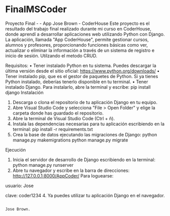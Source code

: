 ﻿# FinalMSCoder
 Proyecto Final -  - App Jose Brown - CoderHouse
Este proyecto es el resultado del trabajo final realizado durante mi curso en CoderHouse, donde aprendí a desarrollar aplicaciones web utilizando Python con Django. La aplicación, llamada "App CoderHouse", permite gestionar cursos, alumnos y profesores, proporcionando funciones básicas como ver, actualizar o eliminar la información a través de un sistema de registro e inicio de sesión. Utilzando el metodo CRUD.

Requisitos: 
•	Tener instalado Python en tu sistema. Puedes descargar la última versión desde el sitio oficial: https://www.python.org/downloads/
•	Tener instalado pip, que es el gestor de paquetes de Python. Si ya tienes Python instalado, deberías tenerlo disponible en tu terminal.
•	Tener instalado Django. Para instalarlo, abre la terminal y escribe:
pip install django
Instalación
1.	Descarga o clona el repositorio de tu aplicación Django en tu equipo.
2.	Abre Visual Studio Code y selecciona "File > Open Folder" y elige la carpeta donde has guardado el repositorio.
3.	Abre la terminal de Visual Studio Code (Ctrl + ñ).
4.	Instala las dependencias necesarias para tu aplicación escribiendo en la terminal: pip install -r requirements.txt
5.	Crea la base de datos ejecutando las migraciones de Django:
python manage.py makemigrations python manage.py migrate


Ejecución
1.	Inicia el servidor de desarrollo de Django escribiendo en la terminal:
python manage.py runserver
2.	Abre tu navegador y escribe en la barra de direcciones:
http://127.0.0.1:8000/AppCoder/
Para loguearse:

usuario: Jose

clave: coder1234
4.	Ya puedes utilizar tu aplicación Django en el navegador.



                                                                                                   Jose Brown.

